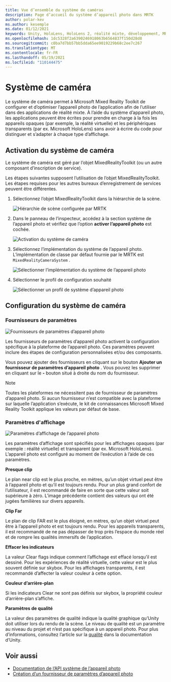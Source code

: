 ```yaml
---
title: Vue d’ensemble du système de caméras
description: Page d’accueil du système d’appareil photo dans MRTK
author: polar-kev
ms.author: kesemple
ms.date: 01/12/2021
keywords: Unity, HoloLens, HoloLens 2, réalité mixte, développement, MRTK, appareil photo,
ms.openlocfilehash: 1dc5328f2a6390246918063b6564837f150d28d8
ms.sourcegitcommit: c0ba7d7bb57bb5dda65ee9019229b68c2ee7c267
ms.translationtype: MT
ms.contentlocale: fr-FR
ms.lasthandoff: 05/19/2021
ms.locfileid: "110144475"
---
```

# <a name="camera-system"></a>Système de caméra

Le système de caméra permet à Microsoft Mixed Reality Toolkit de configurer et d’optimiser l’appareil photo de l’application afin de l’utiliser dans des applications de réalité mixte. À l’aide du système d’appareil photo, les applications peuvent être écrites pour prendre en charge à la fois les appareils opaques (par exemple, la réalité virtuelle) et les périphériques transparents (par ex. Microsoft HoloLens) sans avoir à écrire du code pour distinguer et s’adapter à chaque type d’affichage.

## <a name="enabling-the-camera-system"></a>Activation du système de caméra

Le système de caméra est géré par l’objet MixedRealityToolkit (ou un autre composant d’inscription de service).

Les étapes suivantes supposent l’utilisation de l’objet MixedRealityToolkit. Les étapes requises pour les autres bureaux d’enregistrement de services peuvent être différentes.

1. Sélectionnez l’objet MixedRealityToolkit dans la hiérarchie de la scène.

    ![Hiérarchie de scène configurée par MRTK](../images/MRTK_ConfiguredHierarchy.png)

2. Dans le panneau de l’inspecteur, accédez à la section système de l’appareil photo et vérifiez que l’option **activer l’appareil photo** est cochée.

    ![Activation du système de caméra](../images/camera-system/EnableCameraSystem.png)

3. Sélectionnez l’implémentation du système de l’appareil photo. L’implémentation de classe par défaut fournie par le MRTK est `MixedRealityCameraSystem` .

    ![Sélectionner l’implémentation du système de l’appareil photo](../images/camera-system/SelectCameraSystemType.png)

4. Sélectionner le profil de configuration souhaité

    ![Sélectionner un profil de système d’appareil photo](../images/camera-system/SelectCameraProfile.png)

## <a name="configuring-the-camera-system"></a>Configuration du système de caméra

### <a name="settings-providers"></a>Fournisseurs de paramètres

![Fournisseurs de paramètres d’appareil photo](../images/camera-system/CameraSettingsProviders.png)

Les fournisseurs de paramètres d’appareil photo activent la configuration spécifique à la plateforme de l’appareil photo. Ces paramètres peuvent inclure des étapes de configuration personnalisées et/ou des composants.

Vous pouvez ajouter des fournisseurs en cliquant sur le bouton **Ajouter un fournisseur de paramètres d’appareil photo** . Vous pouvez les supprimer en cliquant sur le **-** bouton situé à droite du nom du fournisseur.

> [!Note]
> Toutes les plateformes ne nécessitent pas de fournisseur de paramètres d’appareil photo. Si aucun fournisseur n’est compatible avec la plateforme sur laquelle l’application s’exécute, le kit de connaissances Microsoft Mixed Reality Toolkit applique les valeurs par défaut de base.

### <a name="display-settings"></a>Paramètres d'affichage

![Paramètres d’affichage de l’appareil photo](../images/camera-system/CameraDisplaySettings.png)

Les paramètres d’affichage sont spécifiés pour les affichages opaques (par exemple : réalité virtuelle) et transparent (par ex. Microsoft HoloLens). L’appareil photo est configuré au moment de l’exécution à l’aide de ces paramètres.

**Presque clip**

Le plan near clip est le plus proche, en mètres, qu’un objet virtuel peut être à l’appareil photo et qu’il est toujours rendu. Pour un plus grand confort de l’utilisateur, il est recommandé de faire en sorte que cette valeur soit supérieure à zéro. L’image précédente contient des valeurs qui ont été jugées familières sur divers appareils.

**Clip Far**

Le plan de clip FAR est le plus éloigné, en mètres, qu’un objet virtuel peut être à l’appareil photo et est toujours rendu. Pour les appareils transparents, il est recommandé de ne pas dépasser de trop près l’espace du monde réel et de rompre les qualités immersifs de l’application.

**Effacer les indicateurs**

La valeur Clear flags indique comment l’affichage est effacé lorsqu’il est dessiné. Pour les expériences de réalité virtuelle, cette valeur est le plus souvent définie sur skybox. Pour les affichages transparents, il est recommandé d’affecter la valeur couleur à cette option.

**Couleur d’arrière-plan**

Si les indicateurs Clear ne sont pas définis sur skybox, la propriété couleur d’arrière-plan s’affiche.

**Paramètres de qualité**

La valeur des paramètres de qualité indique la qualité graphique qu’Unity doit utiliser lors du rendu de la scène. Le niveau de qualité est un paramètre au niveau du projet et n’est pas spécifique à un appareil photo. Pour plus d’informations, consultez l’article sur la [qualité](https://docs.unity3d.com/Manual/class-QualitySettings.html) dans la documentation d’Unity.

## <a name="see-also"></a>Voir aussi

- [Documentation de l’API système de l’appareil photo](xref:Microsoft.MixedReality.Toolkit.CameraSystem)
- [Création d’un fournisseur de paramètres d’appareil photo](create-settings-provider.md)
